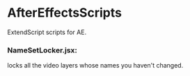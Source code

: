 # AfterEffectsScripts
ExtendScript scripts for AE.

### NameSetLocker.jsx:
locks all the video layers whose names you haven't changed. 
